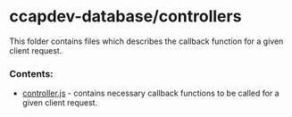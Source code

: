 # ccapdev-database/controllers

This folder contains files which describes the callback function for a given client request.

### Contents:
- [controller.js](https://github.com/arvention/ccapdev-database/blob/master/controllers/controller.js) - contains necessary callback functions to be called for a given client request.

